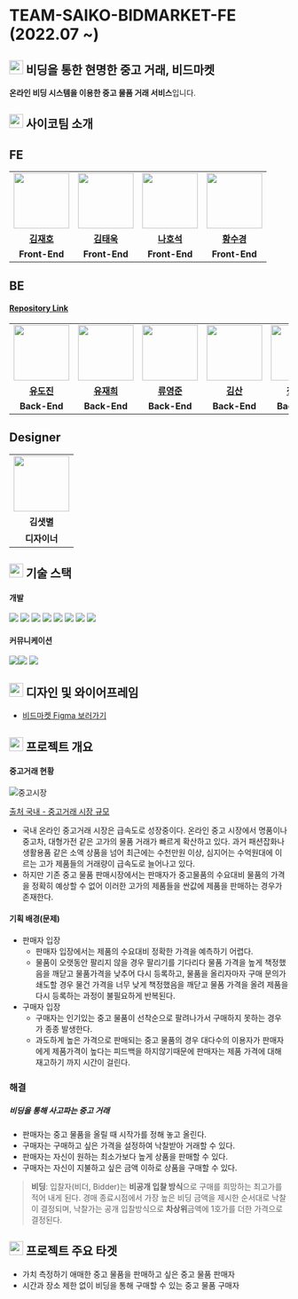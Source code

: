 # TEAM-SAIKO-BIDMARKET-FE (2022.07 ~)

## <img height="25px" src="https://user-images.githubusercontent.com/50071076/184506573-ed624123-2e8f-430c-9165-0bce79d1e13d.png" /> 비딩을 통한 현명한 중고 거래, 비드마켓

**온라인 비딩 시스템을 이용한 중고 물품 거래 서비스**입니다.

## <img height="25px" src="https://user-images.githubusercontent.com/50071076/184506573-ed624123-2e8f-430c-9165-0bce79d1e13d.png" /> 사이코팀 소개

## FE

<table>
  <tr>
    <td>
      <a href="https://github.com/wogha95">
        <img src="https://avatars.githubusercontent.com/u/75886763?v=4" width="100px" />
      </a>
    </td>
    <td>
      <a href="https://github.com/taewook1">
        <img src="https://avatars.githubusercontent.com/u/67237560?v=4" width="100px" />
      </a>
    </td>
    <td>
      <a href="https://github.com/HoseokNa">
        <img src="https://avatars.githubusercontent.com/u/16220817?v=4" width="100px" />
      </a>
    </td>
    <td>
      <a href="https://github.com/sukyeongh">
        <img src="https://avatars.githubusercontent.com/u/50071076?v=4" width="100px" />
      </a>
    </td>
  </tr>
  <tr>
    <td align="center"><b><a href="https://github.com/wogha95">김재호</a></b></td>
    <td align="center"><b><a href="https://github.com/taewook1">김태욱</a></b></td>
    <td align="center"><b><a href="https://github.com/HoseokNa">나호석</a></b></td>
    <td align="center"><b><a href="https://github.com/sukyeongh">황수경</a></b></td>
  </tr>
  <tr>
    <td align="center"><b>Front-End</b></td>
    <td align="center"><b>Front-End</b></td>
    <td align="center"><b>Front-End</b></td>
    <td align="center"><b>Front-End</b></td>
  </tr>
</table>

## BE

#### [Repository Link](https://github.com/prgrms-web-devcourse/Team-Saiko-BidMarket-BE)

<table>
  <tr>
    <td>
      <a href="https://github.com/dojinyou">
        <img src="https://avatars.githubusercontent.com/u/61923768?v=4" width="100px" />
      </a>
    </td>
    <td>
      <a href="https://github.com/UJ15">
        <img src="https://avatars.githubusercontent.com/u/57293011?v=4" width="100px" />
      </a>
    </td>
    <td>
      <a href="https://github.com/ecvheo1">
        <img src="https://avatars.githubusercontent.com/u/78195316?v=4" width="100px" />
      </a>
    </td>
    <td>
      <a href="https://github.com/waterfogSW">
        <img src="https://avatars.githubusercontent.com/u/28651727?v=4" width="100px" />
      </a>
    </td>
    <td>
      <a href="https://github.com/gkdud583">
        <img src="https://avatars.githubusercontent.com/u/60775067?v=4" width="100px" />
      </a>
    </td>
  </tr>
   <tr>
    <td align="center"><b><a href="https://github.com/dojinyou">유도진</a></b></td>
    <td align="center"><b><a href="https://github.com/UJ15">유재희</a></b></td>
    <td align="center"><b><a href="https://github.com/ecvheo1">류영준</a></b></td>
    <td align="center"><b><a href="https://github.com/waterfogSW">김산</a></b></td>
    <td align="center"><b><a href="https://github.com/gkdud583">정하영</a></b></td>
  </tr>
  <tr>
    <td align="center"><b>Back-End</b></td>
    <td align="center"><b>Back-End</b></td>
    <td align="center"><b>Back-End</b></td>
    <td align="center"><b>Back-End</b></td>
    <td align="center"><b>Back-End</b></td>
  </tr>
</table>

## Designer

<table>
  <tr>
    <td>
      <img src="https://ca.slack-edge.com/T03S7V29UPJ-U03RX12ESP3-86a11c76c0d2-512" width="100px" />
    </td>
  </tr>
   <tr>
    <td align="center"><b>김샛별</b></td>
  </tr>
  <tr>
    <td align="center"><b>디자이너</b></td>
  </tr>
</table>

## <img height="25px" src="https://user-images.githubusercontent.com/50071076/184506573-ed624123-2e8f-430c-9165-0bce79d1e13d.png" /> 기술 스택

#### 개발

<img src="https://img.shields.io/badge/TypeScript-3776AB?style=for-the-badge&logo=TypeScript&logoColor=white"> <img src="https://img.shields.io/badge/React-61DAFB?style=for-the-badge&logo=React&logoColor=white"> <img src="https://img.shields.io/badge/Next.js-000000?style=for-the-badge&logo=Next.js&logoColor=white"> <img src="https://img.shields.io/badge/React Query-FF4154?style=for-the-badge&logo=React Query&logoColor=white"> <img src="https://img.shields.io/badge/Eslint-4B32C3?style=for-the-badge&logo=Eslint&logoColor=white"> <img src="https://img.shields.io/badge/Prettier-F7B93E?style=for-the-badge&logo=Prettier&logoColor=white"> <img src="https://img.shields.io/badge/Chakra UI-319795?style=for-the-badge&logo=Chakra UI&logoColor=white"> <img src="https://img.shields.io/badge/Vercel-000000?style=for-the-badge&logo=Vercel&logoColor=white">

#### 커뮤니케이션

<img src="https://img.shields.io/badge/Notion-000000?style=for-the-badge&logo=Notion&logoColor=white"><img src="https://img.shields.io/badge/Slack-4A154B?style=for-the-badge&logo=Slack&logoColor=white"> <img src="https://img.shields.io/badge/Discord-5865F2?style=for-the-badge&logo=Discord&logoColor=white">

## <img height="25px" src="https://user-images.githubusercontent.com/50071076/184506573-ed624123-2e8f-430c-9165-0bce79d1e13d.png" /> 디자인 및 와이어프레임

- [비드마켓 Figma 보러가기](https://www.figma.com/file/bKGr5M3qtpqkE9FRBq6Sax/%EB%B9%84%EB%93%9C%EB%A7%88%EC%BC%93?node-id=0%3A1)

## <img height="25px" src="https://user-images.githubusercontent.com/50071076/184506573-ed624123-2e8f-430c-9165-0bce79d1e13d.png" /> 프로젝트 개요

#### 중고거래 현황

![중고시장](https://thumb.mt.co.kr/06/2021/08/2021080212122825737_1.jpg/dims/optimize/)

[출처 국내 - 중고거래 시장 규모](https://news.mt.co.kr/mtview.php?no=2021080212122825737)

- 국내 온라인 중고거래 시장은 급속도로 성장중이다. 온라인 중고 시장에서 명품이나 중고차, 대형가전 같은 고가의 물품 거래가 빠르게 확산하고 있다. 과거 패션잡화나 생활용품 같은 소액 상품을 넘어 최근에는 수천만원 이상, 심지어는 수억원대에 이르는 고가 제품들의 거래량이 급속도로 늘어나고 있다.
- 하지만 기존 중고 물품 판매시장에서는 판매자가 중고물품의 수요대비 물품의 가격을 정확히 예상할 수 없어 이러한 고가의 제품들을 싼값에 제품을 판매하는 경우가 존재한다.

#### 기획 배경(문제)

- 판매자 입장
  - 판매자 입장에서는 제품의 수요대비 정확한 가격을 예측하기 어렵다.
  - 물품이 오랫동안 팔리지 않을 경우 팔리기를 기다리다 물품 가격을 높게 책정했음을 깨닫고 물품가격을 낮추어 다시 등록하고, 물품을 올리자마자 구매 문의가 쇄도할 경우 물건 가격을 너무 낮게 책정했음을 깨닫고 물품 가격을 올려 제품을 다시 등록하는 과정이 불필요하게 반복된다.
- 구매자 입장
  - 구매자는 인기있는 중고 물품이 선착순으로 팔려나가서 구매하지 못하는 경우가 종종 발생한다.
  - 과도하게 높은 가격으로 판매되는 중고 물품의 경우 대다수의 이용자가 판매자에게 제품가격이 높다는 피드백을 하지않기때문에 판매자는 제품 가격에 대해 재고하기 까지 시간이 걸린다.

### 해결

##### 비딩을 통해 사고파는 중고 거래

- 판매자는 중고 물품을 올릴 때 시작가를 정해 놓고 올린다.
- 구매자는 구매하고 싶은 가격을 설정하여 낙찰받아 거래할 수 있다.
- 판매자는 자신이 원하는 최소가보다 높게 상품을 판매할 수 있다.
- 구매자는 자신이 지불하고 싶은 금액 이하로 상품을 구매할 수 있다.

> **비딩**: 입찰자(비더, Bidder)는 **비공개 입찰 방식**으로 구매를 희망하는 최고가를 적어 내게 된다. 경매 종료시점에서 가장 높은 비딩 금액을 제시한 순서대로 낙찰이 결정되며, 낙찰가는 공개 입찰방식으로 **차상위**금액에 1호가를 더한 가격으로 결정된다.

## <img height="25px" src="https://user-images.githubusercontent.com/50071076/184506573-ed624123-2e8f-430c-9165-0bce79d1e13d.png" /> 프로젝트 주요 타겟

- 가치 측정하기 애매한 중고 물품을 판매하고 싶은 중고 물품 판매자
- 시간과 장소 제한 없이 비딩을 통해 구매할 수 있는 중고 물품 구매자

